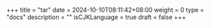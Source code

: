 +++
title = "tar"
date = 2024-10-10T08:11:42+08:00
weight = 0
type = "docs"
description = ""
isCJKLanguage = true
draft = false
+++